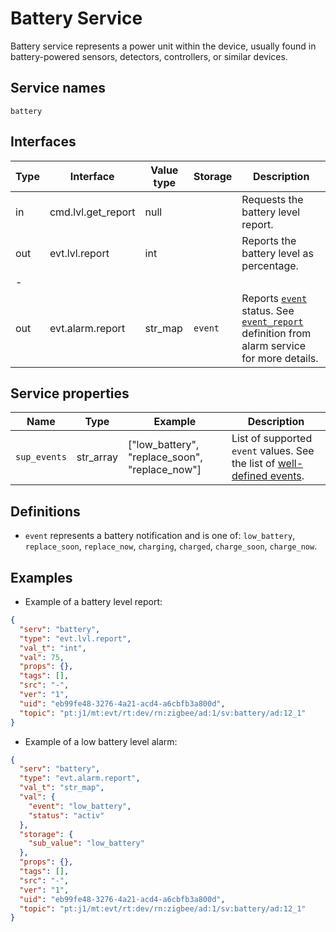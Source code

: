 # Battery Service

Battery service represents a power unit within the device, usually found in battery-powered sensors, detectors, controllers, or similar devices.

## Service names

`battery`

## Interfaces

| Type | Interface          | Value type | Storage | Description                                                                                                                                          |
|------|--------------------|------------|---------|------------------------------------------------------------------------------------------------------------------------------------------------------|
| in   | cmd.lvl.get_report | null       |         | Requests the battery level report.                                                                                                                   |
| out  | evt.lvl.report     | int        |         | Reports the battery level as percentage.                                                                                                             |
| -    |                    |            |         |                                                                                                                                                      |
| out  | evt.alarm.report   | str_map    | `event` | Reports [`event`](#definitions) status. See [`event_report`](/services/generic/alarm.md#definitions) definition from alarm service for more details. |

## Service properties

| Name         | Type      | Example                                        | Description                                                                            |
|--------------|-----------|------------------------------------------------|----------------------------------------------------------------------------------------|
| `sup_events` | str_array | ["low_battery", "replace_soon", "replace_now"] | List of supported `event` values. See the list of [well-defined events](#definitions). |

## Definitions

* `event` represents a battery notification and is one of: `low_battery`, `replace_soon`, `replace_now`, `charging`, `charged`, `charge_soon`, `charge_now`.

## Examples

* Example of a battery level report:

```json
{
  "serv": "battery",
  "type": "evt.lvl.report",
  "val_t": "int",
  "val": 75,
  "props": {},
  "tags": [],
  "src": "-",
  "ver": "1",
  "uid": "eb99fe48-3276-4a21-acd4-a6cbfb3a800d",
  "topic": "pt:j1/mt:evt/rt:dev/rn:zigbee/ad:1/sv:battery/ad:12_1"
}
```

* Example of a low battery level alarm:

```json
{
  "serv": "battery",
  "type": "evt.alarm.report",
  "val_t": "str_map",
  "val": {
    "event": "low_battery",
    "status": "activ"
  },
  "storage": {
    "sub_value": "low_battery"
  },
  "props": {},
  "tags": [],
  "src": "-",
  "ver": "1",
  "uid": "eb99fe48-3276-4a21-acd4-a6cbfb3a800d",
  "topic": "pt:j1/mt:evt/rt:dev/rn:zigbee/ad:1/sv:battery/ad:12_1"
}
```